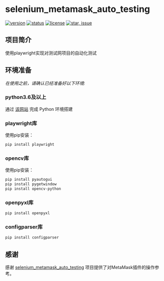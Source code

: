 # selenium_metamask_auto_testing  

[![version](https://img.shields.io/badge/python-3.6+-blue.svg)](https://www.python.org/downloads/release/python-360/) 
[![status](https://img.shields.io/badge/status-stable-green.svg)](https://github.com/luoyeETH/selenium_metamask_auto_testing)
[![license](https://img.shields.io/badge/license-MIT-blue.svg)](./LICENSE)
[![star, issue](https://img.shields.io/badge/star%2C%20issue-welcome-brightgreen.svg)](https://github.com/luoyeETH/selenium_metamask_auto_testing)

## 项目简介
使用playwright实现对测试网项目的自动化测试

## 环境准备
*在使用之前，请确认已经准备好以下环境:*  
### python3.6及以上  
通过 [该网站](https://www.runoob.com/python/python-install.html) 完成 Python 环境搭建

### playwright库  
使用pip安装：
```bash
pip install playwright
```

### opencv库  
使用pip安装：
```bash
pip install pyautogui
pip install pygetwindow
pip install opencv-python
```

### openpyxl库  
```bash
pip install openpyxl
```

### configparser库
```bash
pip install configparser
```

## 感谢
感谢 [selenium_metamask_auto_testing](https://github.com/luoyeETH/selenium_metamask_auto_testing) 项目提供了对MetaMask插件的操作参考。  
